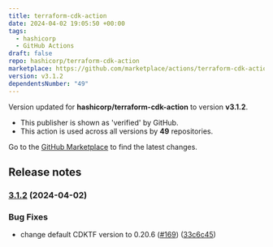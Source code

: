 ```yaml
---
title: terraform-cdk-action
date: 2024-04-02 19:05:50 +00:00
tags:
  - hashicorp
  - GitHub Actions
draft: false
repo: hashicorp/terraform-cdk-action
marketplace: https://github.com/marketplace/actions/terraform-cdk-action
version: v3.1.2
dependentsNumber: "49"
---
```



Version updated for **hashicorp/terraform-cdk-action** to version **v3.1.2**.
- This publisher is shown as 'verified' by GitHub.
- This action is used across all versions by **49** repositories.

Go to the [GitHub Marketplace](https://github.com/marketplace/actions/terraform-cdk-action) to find the latest changes.

## Release notes

### [3.1.2](https://github.com/hashicorp/terraform-cdk-action/compare/v3.1.1...v3.1.2) (2024-04-02)


### Bug Fixes

* change default CDKTF version to 0.20.6 ([#169](https://github.com/hashicorp/terraform-cdk-action/issues/169)) ([33c6c45](https://github.com/hashicorp/terraform-cdk-action/commit/33c6c45d372f7c3153ffcd8e265832ab28ad5be3))

